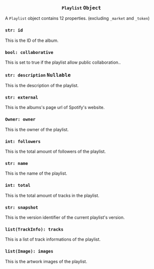 <h3 align="center"><code>Playlist</code> <kbd>Object</kbd></h3>

A `Playlist` object contains 12 properties. (excluding `_market` and `_token`)

### `str: id`
This is the ID of the album.

### `bool: collaborative`
This is set to true if the playlist allow public collaboration..

### `str: description` <kbd>Nullable</kbd>
This is the description of the playlist.

### `str: external`
This is the albums's page url of Spotify's website.

### `Owner: owner`
This is the owner of the playlist.

### `int: followers`
This is the total amount of followers of the playlist.

### `str: name`
This is the name of the playlist.

### `int: total`
This is the total amount of tracks in the playlist.

### `str: snapshot`
This is the version identifier of the current playlist's version.

### `list(TrackInfo): tracks`
This is a list of track informations of the playlist.

### `list(Image): images`
This is the artwork images of the playlist.